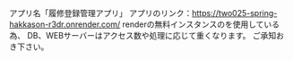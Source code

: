 アプリ名「履修登録管理アプリ」
アプリのリンク：https://two025-spring-hakkason-r3dr.onrender.com/
renderの無料インスタンスのを使用している為、
DB、WEBサーバーはアクセス数や処理に応じて重くなります。
ご承知おき下さい。
